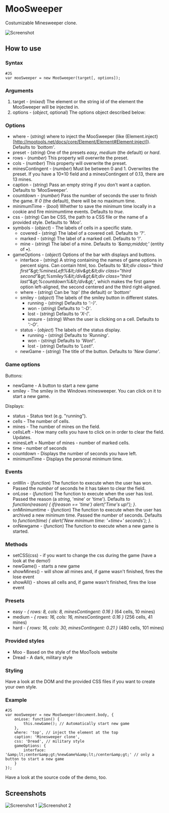 MooSweeper
==========

Costumizable Minesweeper clone.

![Screenshot](http://projects.timbaumann.info/MooSweeper/Demo/screenshot1.png)

How to use
----------

### Syntax

	#JS
	var mooSweeper = new MooSweeper(target[, options]);

### Arguments

1. target - (*mixed*) The element or the string id of the element the MooSweeper will be injected in.
2. options - (*object*, optional) The options object described below:

### Options

* where - (*string*) where to inject the MooSweeper (like (Element.inject)[http://mootools.net/docs/core/Element/Element#Element:inject]). Defaults to *'bottom'*.
* preset - (*string*) One of the presets *easy*, *medium* (the default) or *hard*.
* rows - (*number*) This property will overwrite the preset.
* cols - (*number*) This property will overwrite the preset.
* minesContingent - (*number*) Must be between 0 and 1. Overwrites the preset. If you have a 10×10 field and a minesContingent of 0.13, there are 13 mines.
* caption - (*string*) Pass an empty string if you don't want a caption. Defaults to 'MooSweeper'.
* countdown - (*number*) Pass the number of seconds the user to finish the game. If *0* (the default), there will be no maximum time.
* minimumTime - (*bool*) Whether to save the minimum time locally in a cookie and fire minimumtime events. Defaults to *true*.
* css - (*string*) Can be CSS, the path to a CSS file or the name of a provided style. Defaults to *'Moo'*.
* symbols - (*object*) - The labels of cells in a specific state.
  * covered - (*string*) The label of a covered cell. Defaults to *'?'*.
  * marked - (*string*) The label of a marked cell. Defaults to *'!'*.
  * mine - (*string*) The label of a mine. Defaults to *'&amp;amp;middot;'* (entity of •).
* gameOptions - (*object*) Options of the bar with displays and buttons.
  * interface - (*string*) A string containing the names of game options in percent signs. Can contain html, too. Defaults to *'&amp;lt;div class="third first"&amp;gt;%minesLeft%&amp;lt;/div&amp;gt;&amp;lt;div class="third second"&amp;gt;%smiley%&amp;lt;/div&amp;gt;&amp;lt;div class="third last"&amp;gt;%countdown%&amp;lt;/div&amp;gt;'*, which makes the first game option left-aligned, the second centered and the third right-aligned.
  * where - (*string*) Can be *'top'* (the default) or *'bottom'*
  * smiley - (*object*) The labels of the smiley button in different states.
    * running - (*string*) Defaults to *':-)'*.
    * won - (*string*) Defaults to *':-D'*.
    * lost - (*string*) Defaults to *'X-('*.
    * unsure - (*string*) When the user is clicking on a cell. Defaults to *':-O'*.
  * status - (*object*) The labels of the status display.
    * running - (*string*) Defaults to *'Running'*.
    * won - (*string*) Defaults to *'Won!'*.
    * lost - (*string*) Defaults to *'Lost!'*.
  * newGame - (*string*) The title of the button. Defaults to *'New Game'*.

### Game options

Buttons:

* newGame - A button to start a new game
* smiley - The smiley in the Windows minesweeper. You can click on it to start a new game.

Displays:

* status - Status text (e.g. "running").
* cells - The number of cells.
* mines - The number of mines on the field.
* cellsLeft - How many cells you have to click on in order to clear the field. Updates.
* minesLeft = Number of mines - number of marked cells.
* time - number of seconds
* countdown - Displays the number of seconds you have left.
* minimumTime - Displays the personal minimum time.

### Events

* onWin - (*function*) The function to execute when the user has won. Passed the *number* of seconds he it has taken to clear the field.
* onLose - (*function*) The function to execute when the user has lost. Passed the reason (a *string*, 'mine' or 'time'). Defaults to *function(reason) { if(reason == 'time') alert('Time\'s up!'); }*.
* onMinimumtime - (*function*) The function to execute when the user has archived a new minimum time. Passed the *number* of seconds. Defaults to *function(time) { alert('New minimum time: '+time+' seconds'); }*.
* onNewgame - (*function*) The function to execute when a new game is started.

### Methods

* setCSS(css) - if you want to change the css during the game (have a look at the demo!)
* newGame() - starts a new game 
* showMines() - will show all mines and, if game wasn't finished, fires the lose event
* showAll() - shows all cells and, if game wasn't finished, fires the lose event

### Presets

* easy - *{ rows: 8, cols: 8, minesContingent: 0.16 }* (64 cells, 10 mines)
* medium - *{ rows: 16, cols: 16, minesContingent: 0.16 }* (256 cells, 41 mines)
* hard - *{ rows: 16, cols: 30, minesContingent: 0.21 }* (480 cells, 101 mines)

### Provided styles

* Moo - Based on the style of the MooTools website
* Dread - A dark, military style

### Styling

Have a look at the DOM and the provided CSS files if you want to create your own style.

### Example

	#JS
	var mooSweeper = new MooSweeper(document.body, {
	    onLose: function() {
	        this.newGame(); // Automatically start new game
	    },
	    where: 'top', // inject the element at the top
	    caption: 'Minesweeper clone',
	    css: 'Dread', // military style
	    gameOptions: {
	        interface: '&amp;lt;center&amp;gt;%newGame%&amp;lt;/center&amp;gt;' // only a button to start a new game
	    }
	});

Have a look at the source code of the demo, too.

Screenshots
-----------

![Screenshot 1](http://projects.timbaumann.info/MooSweeper/Demo/screenshot1.png)
![Screenshot 2](http://projects.timbaumann.info/MooSweeper/Demo/screenshot2.png)